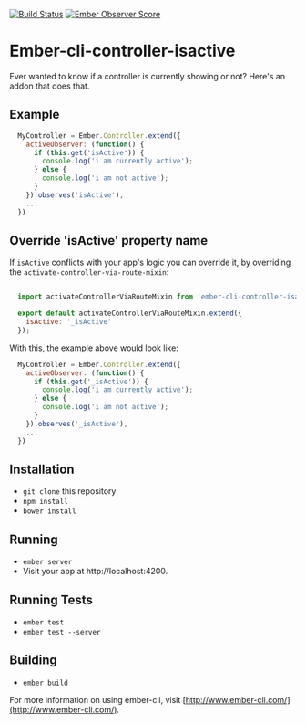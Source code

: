 [![Build Status](https://travis-ci.org/zkwentz/ember-cli-controller-isactive.svg?branch=master)](https://travis-ci.org/zkwentz/ember-cli-controller-isactive) [![Ember Observer Score](http://emberobserver.com/badges/ember-cli-controller-isactive.svg)](http://emberobserver.com/addons/ember-cli-controller-isactive)
# Ember-cli-controller-isactive

Ever wanted to know if a controller is currently showing or not? Here's an addon that does that.

## Example

```javascript
  MyController = Ember.Controller.extend({
    activeObserver: (function() {
      if (this.get('isActive')) {
        console.log('i am currently active');
      } else {
        console.log('i am not active');
      }
    }).observes('isActive'),
    ...
  })
```

## Override 'isActive' property name

If `isActive` conflicts with your app's logic you can override it, by overriding
the `activate-controller-via-route-mixin`:

```javascript

  import activateControllerViaRouteMixin from 'ember-cli-controller-isactive/mixins/activate-controller-via-route-mixin';

  export default activateControllerViaRouteMixin.extend({
    isActive: '_isActive'
  });
```

With this, the example above would look like:

```javascript
  MyController = Ember.Controller.extend({
    activeObserver: (function() {
      if (this.get('_isActive')) {
        console.log('i am currently active');
      } else {
        console.log('i am not active');
      }
    }).observes('_isActive'),
    ...
  })
```

## Installation

* `git clone` this repository
* `npm install`
* `bower install`

## Running

* `ember server`
* Visit your app at http://localhost:4200.


## Running Tests

* `ember test`
* `ember test --server`

## Building

* `ember build`

For more information on using ember-cli, visit [http://www.ember-cli.com/](http://www.ember-cli.com/).
